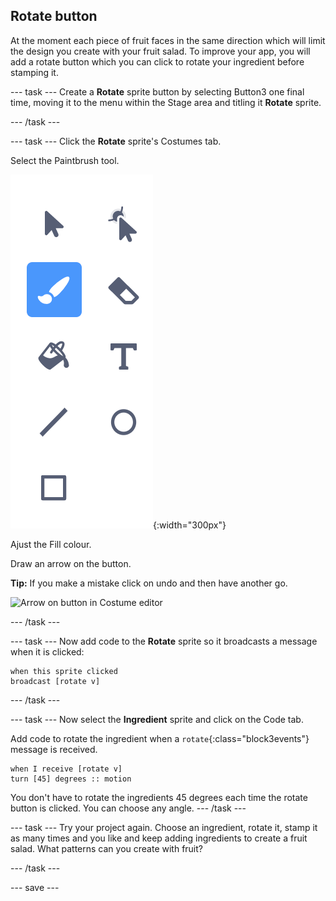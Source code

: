 ## Rotate button
At the moment each piece of fruit faces in the same direction which  will limit the design you create with your fruit salad. To improve your app, you will add a rotate button which you can click to rotate your ingredient before stamping it.

--- task ---
Create a **Rotate** sprite button by selecting Button3 one final time,  moving it to the menu within the Stage area and titling it **Rotate** sprite.

--- /task ---

--- task ---
Click the **Rotate** sprite's Costumes tab.

Select the Paintbrush tool.

![image showing Paintbrush tool](images/slider-paintbrush-tool.png){:width="300px"}

Ajust the Fill colour. 

Draw an arrow on the button. 

**Tip:** If you make a mistake click on undo and then have another go.

![Arrow on button in Costume editor]()

--- /task ---

--- task ---
Now add code to the **Rotate** sprite so it broadcasts a message when it is clicked:

```blocks3
when this sprite clicked
broadcast [rotate v]
```
--- /task ---

--- task ---
Now select the **Ingredient** sprite and click on the Code tab. 

Add code to rotate the ingredient when a `rotate`{:class="block3events"} message is received. 

```blocks3
when I receive [rotate v]
turn [45] degrees :: motion
```

You don't have to rotate the ingredients 45 degrees each time the rotate button is clicked. You can choose any angle. 
--- /task ---

--- task ---
Try your project again. Choose an ingredient, rotate it, stamp it as many times and you like and keep adding ingredients to create a fruit salad. What patterns can you create with fruit?

--- /task ---

--- save ---
